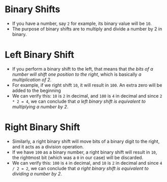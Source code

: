 # Binary Shifts
+ If you have a number, say `2` for example, its binary value will be `10`.
+ The purpose of binary shifts are to multiply and divide a number by 2 in binary.

# Left Binary Shift
+ If you perform a binary shift to the left, that means that *the bits of a number will shift one position to the right*, which is basically *a multiplication of 2*.
+ For example, if we right shift `10`, it will result in `100`. An extra zero will be added to the beginning
+ We can verify this: `10` is `2` in decimal, and `100` is `4` in decimal and since `2 * 2 = 4`, we can conclude that *a left binary shift is equivalent to multiplying a number by 2*.

# Right Binary Shift
+ Similarly, a right binary shift will move bits of a binary digit to the right, and it acts as a division operation.
+ If we have `100` as a binary number, a right binary shift will result in `10`, the rightmost bit (which was a `0` in our case) will be discarded.
+ We can verify this: `100` is `4` in decimal, and `10` is `2` in decimal and since `4 / 2 = 2`, we can conclude that *a right binary shift is equivalent to dividing a number by 2*.
